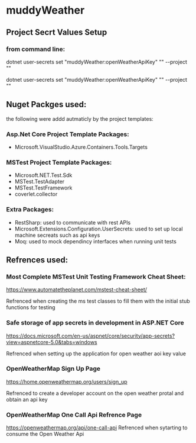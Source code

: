# muddyWeather


## Project Secrt Values Setup

### from command line:
dotnet user-secrets set "muddyWeather:openWeatherApiKey" "<ApiKeyValue>" --project "<WepAppProjectPath>"

dotnet user-secrets set "muddyWeather:openWeatherApiKey" "<ApiKeyValue>" --project "<MsTestProjectPath>"


## Nuget Packges used:

the following were addd autmaticly by the project templates:

### Asp.Net Core Project Template Packages:
- Microsoft.VisualStudio.Azure.Containers.Tools.Targets

### MSTest Project Template Packages:
- Microsoft.NET.Test.Sdk
- MSTest.TestAdapter
- MSTest.TestFramework
- coverlet.collector

### Extra Packages:
- RestSharp: used to communicate with rest APIs
- Microsoft.Extensions.Configuration.UserSecrets: used to set up local machine secreats such as api keys
- Moq: used to mock dependincy interfaces when running unit tests

## Refrences used:
### Most Complete MSTest Unit Testing Framework Cheat Sheet:
https://www.automatetheplanet.com/mstest-cheat-sheet/

Refrenced when creating the ms test classes to fill them with the initial stub functions for testing

### Safe storage of app secrets in development in ASP.NET Core
https://docs.microsoft.com/en-us/aspnet/core/security/app-secrets?view=aspnetcore-5.0&tabs=windows

Refrenced when setting up the application for open weather aoi key value

### OpenWeatherMap Sign Up Page
https://home.openweathermap.org/users/sign_up

Refrenced to create a developer account on the open weather protal and obtain an api key

### OpenWeatherMap One Call Api Refrence Page
https://openweathermap.org/api/one-call-api
Refrenced when sytarting to consume the Open Weather Api
